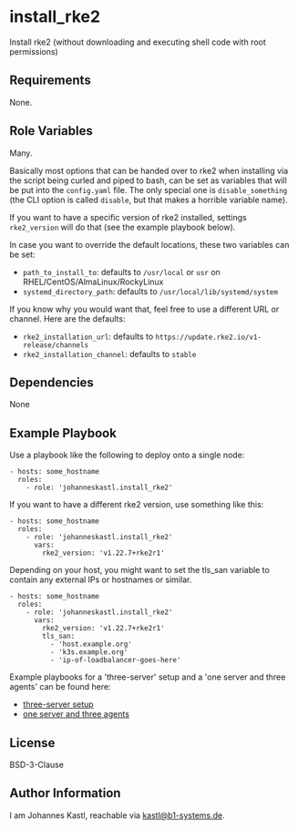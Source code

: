 install_rke2
=========

Install rke2 (without downloading and executing shell code with root permissions)

Requirements
------------

None.

Role Variables
--------------

Many.

Basically most options that can be handed over to rke2 when installing via the script being curled and piped to bash, can be set as variables that will be put into the `config.yaml` file.
The only special one is `disable_something` (the CLI option is called `disable`, but that makes a horrible variable name).

If you want to have a specific version of rke2 installed, settings `rke2_version` will do that (see the example playbook below).

In case you want to override the default locations, these two variables can be set:
- `path_to_install_to`: defaults to `/usr/local` or `usr` on RHEL/CentOS/AlmaLinux/RockyLinux
- `systemd_directory_path`: defaults to `/usr/local/lib/systemd/system`

If you know why you would want that, feel free to use a different URL or channel. Here are the defaults:
- `rke2_installation_url`: defaults to `https://update.rke2.io/v1-release/channels`
- `rke2_installation_channel`: defaults to `stable`

Dependencies
------------

None

Example Playbook
----------------

Use a playbook like the following to deploy onto a single node:

```
- hosts: some_hostname
  roles:
    - role: 'johanneskastl.install_rke2'
```

If you want to have a different rke2 version, use something like this:
```
- hosts: some_hostname
  roles:
    - role: 'johanneskastl.install_rke2'
      vars:
        rke2_version: 'v1.22.7+rke2r1'
```

Depending on your host, you might want to set the tls_san variable to contain any external IPs or hostnames or similar.
```
- hosts: some_hostname
  roles:
    - role: 'johanneskastl.install_rke2'
      vars:
        rke2_version: 'v1.22.7+rke2r1'
        tls_san:
          - 'host.example.org'
          - 'k3s.example.org'
          - 'ip-of-loadbalancer-goes-here'
```

Example playbooks for a 'three-server' setup and a 'one server and three agents' can be found here:
- [three-server setup](https://github.com/johanneskastl/rke2_three_servers_with_vagrant_libvirt/blob/main/ansible/playbook-vagrant.yml)
- [one server and three agents](https://github.com/johanneskastl/rke2_one_server_three_agents_with_vagrant_libvirt/blob/main/ansible/playbook-vagrant.yml)

License
-------

BSD-3-Clause

Author Information
------------------

I am Johannes Kastl, reachable via kastl@b1-systems.de.
